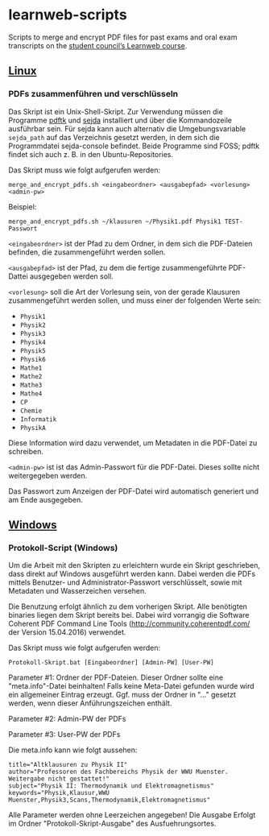 # learnweb-scripts
 Scripts to merge and encrypt PDF files for past exams and oral exam
 transcripts on the [student council’s Learnweb course](https://sso.uni-muenster.de/LearnWeb/learnweb2/course/view.php?id=4789).


## [Linux](linux/)
### PDFs zusammenführen und verschlüsseln
Das Skript ist ein Unix-Shell-Skript. Zur Verwendung müssen die Programme
[pdftk](https://www.pdflabs.com/tools/pdftk-server) und
[sejda](https://github.com/torakiki/sejda)
installiert und über die Kommandozeile ausführbar sein. Für sejda kann auch
alternativ die Umgebungsvariable `sejda_path` auf das Verzeichnis gesetzt
werden, in dem sich die Programmdatei sejda-console befindet. Beide Programme
sind FOSS; pdftk findet sich auch z. B. in den Ubuntu-Repositories.

Das Skript muss wie folgt aufgerufen werden:

    merge_and_encrypt_pdfs.sh <eingabeordner> <ausgabepfad> <vorlesung> <admin-pw>

Beispiel:

    merge_and_encrypt_pdfs.sh ~/klausuren ~/Physik1.pdf Physik1 TEST-Passwort

`<eingabeordner>` ist der Pfad zu dem Ordner, in dem sich die PDF-Dateien
befinden, die zusammengeführt werden sollen.

`<ausgabepfad>` ist der Pfad, zu dem die fertige zusammengeführte PDF-Dattei
ausgegeben werden soll.

`<vorlesung>` soll die Art der Vorlesung sein, von der gerade Klausuren
zusammengeführt werden sollen, und muss einer der folgenden Werte sein:
- `Physik1`
- `Physik2`
- `Physik3`
- `Physik4`
- `Physik5`
- `Physik6`
- `Mathe1`
- `Mathe2`
- `Mathe3`
- `Mathe4`
- `CP`
- `Chemie`
- `Informatik`
- `PhysikA`

Diese Information wird dazu verwendet, um Metadaten in die PDF-Datei zu schreiben.

`<admin-pw>` ist ist das Admin-Passwort für die PDF-Datei. Dieses sollte nicht
weitergegeben werden.

Das Passwort zum Anzeigen der PDF-Datei wird automatisch generiert und am Ende
ausgegeben.

## [Windows](windows/)
### Protokoll-Script (Windows)
Um die Arbeit mit den Skripten zu erleichtern wurde ein Skript geschrieben, dass direkt auf Windows ausgeführt werden kann. Dabei werden die PDFs mittels Benutzer- und Administrator-Passwort verschlüsselt, sowie mit Metadaten und Wasserzeichen versehen.

Die Benutzung erfolgt ähnlich zu dem vorherigen Skript. Alle benötigten binaries liegen dem Skript bereits bei. Dabei wird vorrangig die Software Coherent PDF Command Line Tools (http://community.coherentpdf.com/ der Version 15.04.2016) verwendet.

Das Skript muss wie folgt aufgerufen werden:

    Protokoll-Skript.bat [Eingabeordner] [Admin-PW] [User-PW]
	
Parameter #1: Ordner der PDF-Dateien. Dieser Ordner sollte eine "meta.info"-Datei beinhalten! Falls keine Meta-Datei gefunden wurde wird ein allgemeiner Eintrag erzeugt. Ggf. muss der Ordner in "..." gesetzt werden, wenn dieser Anführungszeichen enthält.

Parameter #2: Admin-PW der PDFs

Parameter #3: User-PW der PDFs

Die meta.info kann wie folgt aussehen:

	title="Altklausuren zu Physik II"
	author="Professoren des Fachbereichs Physik der WWU Muenster. Weitergabe nicht gestattet!"
	subject="Physik II: Thermodynamik und Elektromagnetismus"
	keywords="Physik,Klausur,WWU Muenster,Physik3,Scans,Thermodynamik,Elektromagnetismus"

Alle Parameter werden ohne Leerzeichen angegeben! Die Ausgabe Erfolgt im Ordner "Protokoll-Skript-Ausgabe" des Ausfuehrungsortes.

